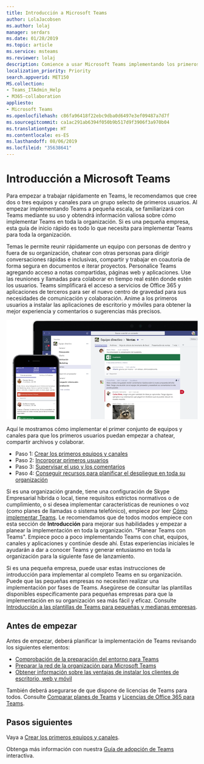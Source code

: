 ```yaml
---
title: Introducción a Microsoft Teams
author: LolaJacobsen
ms.author: lolaj
manager: serdars
ms.date: 01/28/2019
ms.topic: article
ms.service: msteams
ms.reviewer: lolaj
description: Comience a usar Microsoft Teams implementando los primeros equipos y canales para poder crear su experiencia con Teams antes de implementarlo de forma generalizada en toda la organización.
localization_priority: Priority
search.appverid: MET150
MS.collection:
- Teams_ITAdmin_Help
- M365-collaboration
appliesto:
- Microsoft Teams
ms.openlocfilehash: c86fa96418f22ebc9dba0d6497e3ef09487a7d7f
ms.sourcegitcommit: ca1ac291ab6394f050b9b517d9f3906f3a970b04
ms.translationtype: HT
ms.contentlocale: es-ES
ms.lasthandoff: 08/06/2019
ms.locfileid: "35638641"
---
```

# <a name="get-started-with-microsoft-teams"></a>Introducción a Microsoft Teams

Para empezar a trabajar rápidamente en Teams, le recomendamos que cree dos o tres equipos y canales para un grupo selecto de primeros usuarios. Al empezar implementando Teams a pequeña escala, se familiarizará con Teams mediante su uso y obtendrá información valiosa sobre cómo implementar Teams en toda la organización. Si es una pequeña empresa, esta guía de inicio rápido es todo lo que necesita para implementar Teams para toda la organización.


Temas le permite reunir rápidamente un equipo con personas de dentro y fuera de su organización, chatear con otras personas para dirigir conversaciones rápidas e inclusivas, compartir y trabajar en coautoría de forma segura en documentos e iterar proyectos. Personalice Teams agregando acceso a notas compartidas, páginas web y aplicaciones. Use las reuniones y llamadas para colaborar en tiempo real estén donde estén los usuarios. Teams simplificará el acceso a servicios de Office 365 y aplicaciones de terceros para ser el nuevo centro de gravedad para sus necesidades de comunicación y colaboración. Anime a los primeros usuarios a instalar las aplicaciones de escritorio y móviles para obtener la mejor experiencia y comentarios o sugerencias más precisos.

![Captura de pantalla que muestra las interfaces de usuario del cliente móvil y de escritorio](media/get-started-microsoft-teams.png "Captura de pantalla que muestra la interfaz de usuario del cliente móvil y de escritorio de Teams" )  

Aquí le mostramos cómo implementar el primer conjunto de equipos y canales para que los primeros usuarios puedan empezar a chatear, compartir archivos y colaborar.

- Paso 1: [Crear los primeros equipos y canales](get-started-with-teams-create-your-first-teams-and-channels.md)
- Paso 2: [Incorporar primeros usuarios](get-started-with-teams-onboard-early-adopters.md)
- Paso 3: [Supervisar el uso y los comentarios](get-started-with-teams-monitor-usage-and-feedback.md)
- Paso 4: [Conseguir recursos para planificar el despliegue en toda su organización](get-started-with-teams-resources-for-org-wide-rollout.md)

Si es una organización grande, tiene una configuración de Skype Empresarial híbrida o local, tiene requisitos estrictos normativos o de cumplimiento, o si desea implementar características de reuniones o voz (como planes de llamadas o sistema telefónico), empiece por leer [Cómo implementar Teams](how-to-roll-out-teams.md). Le recomendamos que de todos modos empiece con esta sección de **Introducción** para mejorar sus habilidades y empezar a planear la implementación en toda la organización. "Planear Teams con Teams". Empiece poco a poco implementando Teams con chat, equipos, canales y aplicaciones y continúe desde ahí. Estas experiencias iniciales le ayudarán a dar a conocer Teams y generar entusiasmo en toda la organización para la siguiente fase de lanzamiento. 

Si es una pequeña empresa, puede usar estas instrucciones de introducción para implementar al completo Teams en su organización. Puede que las pequeñas empresas no necesiten realizar una implementación por fases de Teams. Asegúrese de consultar las plantillas disponibles específicamente para pequeñas empresas para que la implementación en su organización sea más fácil y eficaz. Consulte [Introducción a las plantillas de Teams para pequeñas y medianas empresas](https://docs.microsoft.com/microsoftteams/smb-templates).

## <a name="before-you-get-started"></a>Antes de empezar

Antes de empezar, deberá planificar la implementación de Teams revisando los siguientes elementos:

- [Comprobación de la preparación del entorno para Teams](environment-readiness.md)
- [Preparar la red de la organización para Microsoft Teams](prepare-network.md)
- [Obtener información sobre las ventajas de instalar los clientes de escritorio, web y móvil](get-clients.md)

También deberá asegurarse de que dispone de licencias de Teams para todos. Consulte [Comparar planes de Teams](https://products.office.com/microsoft-teams/free) y [Licencias de Office 365 para Teams](office-365-licensing.md). 



## <a name="next-steps"></a>Pasos siguientes
Vaya a [Crear los primeros equipos y canales](get-started-with-teams-create-your-first-teams-and-channels.md).

Obtenga más información con nuestra [Guía de adopción de Teams](https://aka.ms/teamstoolkit) interactiva.
